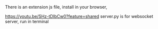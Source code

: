 There is an extension js file, install in your browser,

https://youtu.be/SHz-tDIbCw0?feature=shared
server.py is for websocket server, run in terminal
